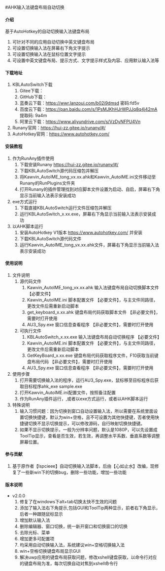 #AHK输入法键盘布局自动切换

#### 介绍
基于AutoHotkey的自动切换输入法键盘布局
1. 可针对不同的应用自动切换中英文键盘布局
2. 可设置切换输入法在屏幕右下角文字提示
3. 可设置切换输入法在鼠标位置文字提示
4. 可设置中英文键盘布局、提示方式、文字提示样式及内容、应用默认输入法等

#### 下载地址
1. KBLAutoSwitch下载
    1. Gitee下载：
    2. GitHub下载：
    3. 蓝奏云下载：https://wwr.lanzoui.com/b02i9dmsd 密码:fd5v
    4. 百度云下载：https://pan.baidu.com/s/1PsMJKhHJrWPJJq8q4j42mA 提取码: 9a4m 
    5. 阿里云下载：https://www.aliyundrive.com/s/VzDyNFPU4Vn
2. Runany官网：https://hui-zz.gitee.io/runany/#/
3. AutoHotkey官网：https://www.autohotkey.com/

#### 安装教程
1. 作为RunAny插件使用
    1. 下载安装Runany https://hui-zz.gitee.io/runany/#/ 
    2. 下载KBLAutoSwitch源代码压缩包并解压
    3. 将Kawvin_AutoIME_tong_vx.xx.ahk和Kawvin_AutoIME.ini文件移动至Runany的RunPlugins文件夹
    4. 打开Runany的插件管理找到对应脚本文件设置为启动、自启，屏幕右下角显示当前输入法表示安装成功
2. exe方式运行
    1. 下载直接KBLAutoSwitch运行文件压缩包并解压
    2. 运行KBLAutoSwitch_x.xx.exe，屏幕右下角显示当前输入法表示安装成功
3. 以AHK脚本运行
    1. 安装AutoHotkey V1版本 https://www.autohotkey.com/ 并安装
    2. 下载KBLAutoSwitch源代码文件
    3. 运行Kawvin_AutoIME_tong_vx.xx.ahk文件，屏幕右下角显示当前输入法表示安装成功

#### 使用说明
1. 文件说明
    1. 源代码文件
        1. Kawvin_AutoIME_tong_vx.xx.ahk    输入法键盘布局自动切换脚本文件        【必要文件】
        2. Kawvin_AutoIME.ini               脚本配置文件                        【必要文件】，与主文件同路径，更改文件后需重新启动脚本
        3. get_keyboard_x.xx.ahk            键盘布局代码获取脚本文件             【非必要文件】，需要时打开使用
        4. AU3_Spy.exe                      窗口信息查看程序                    【非必要文件】，需要时打开使用
    2. 可执行文件
        1. KBLAutoSwitch_x.xx.exe           输入法键盘布局自动切换程序            【必要文件】
        2. Kawvin_AutoIME.ini               脚本配置文件                         【必要文件】，与主文件同路径，更改文件后需重新启动脚本
        3. GetKeyBoard_x.xx.exe             键盘布局代码获取程序文件，F10获取当前键盘布局代码    【非必要文件】，需要时打开使用
        4. AU3_Spy.exe                      窗口信息查看程序    【非必要文件】，需要时打开使用
2. 使用步骤
    1. 打开需要切换输入法的程序，运行AU3_Spy.exe，鼠标移至目标程序后获取目标程序ahk_exe sample.exe
    2. 打开Kawvin_AutoIME.ini配置文件，按照备注配置
    3. 作为RunAny插件运行，,或者以exe方式运行，或者以AHK脚本运行
3. 特殊说明
    1. 输入习惯问题：因为切换到窗口自动设置输入法，所以需要在系统里面设置切换快捷键，默认为win+空格，且不可设置为其他快捷键，否者使用快捷键切换不显示切换提示，可以修改源码，自行映射切换快捷键。
    2. 如果不显示切换提示，一般为分辨率问题，默认是1080P，可以先设置成ToolTip显示，查看是否生效，若生效，再调整水平系数、垂直系数等调整屏幕位置。

#### 参与贡献
1. 基于原作者【lspcieee】自动切换输入法脚本，后由【心如止水】改编，现修复了一些新win下的切换bug，删除一些功能，增加一些功能

#### 版本说明
- v2.0.0
    1. 修复了在windows下alt+tab切换太快不生效的问题
    2. 添加了输入法右下角提示,包括GUI和ToolTip两种显示，前者右下角显示，后者一种跟随鼠标显示
    3. 增加默认输入法
    4. 删除编辑器、窗口切换，统一新开窗口和切换窗口的切换
    5. 去除光标、菜单
    6. 增加更多可配置项
    7. 均采用自动切换输入法，系统建议win+空格切换输入法
    8. win+空格切换键盘布局显示GUI
    9. 解决uwp应用的键盘布局获取问题，修改xshell键盘获取，以命令行对应的键盘布局为准，每次切换自动对焦到xshell命令行

